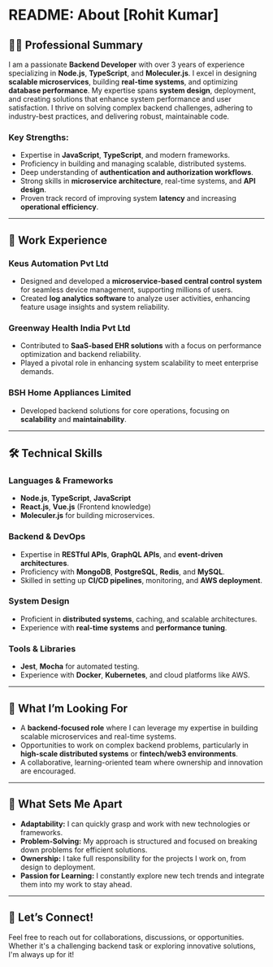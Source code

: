 # README: About [Rohit Kumar]

## 👩‍💻 **Professional Summary**
I am a passionate **Backend Developer** with over 3 years of experience specializing in **Node.js**, **TypeScript**, and **Moleculer.js**. I excel in designing **scalable microservices**, building **real-time systems**, and optimizing **database performance**. My expertise spans **system design**, deployment, and creating solutions that enhance system performance and user satisfaction. I thrive on solving complex backend challenges, adhering to industry-best practices, and delivering robust, maintainable code.  

### **Key Strengths**:
- Expertise in **JavaScript**, **TypeScript**, and modern frameworks.
- Proficiency in building and managing scalable, distributed systems.
- Deep understanding of **authentication and authorization workflows**.
- Strong skills in **microservice architecture**, real-time systems, and **API design**.
- Proven track record of improving system **latency** and increasing **operational efficiency**.
  
---

## 🏢 **Work Experience**
### **Keus Automation Pvt Ltd**
- Designed and developed a **microservice-based central control system** for seamless device management, supporting millions of users.
- Created **log analytics software** to analyze user activities, enhancing feature usage insights and system reliability.

### **Greenway Health India Pvt Ltd**
- Contributed to **SaaS-based EHR solutions** with a focus on performance optimization and backend reliability.
- Played a pivotal role in enhancing system scalability to meet enterprise demands.

### **BSH Home Appliances Limited**
- Developed backend solutions for core operations, focusing on **scalability** and **maintainability**.

---

## 🛠️ **Technical Skills**
### **Languages & Frameworks**
- **Node.js**, **TypeScript**, **JavaScript**
- **React.js**, **Vue.js** (Frontend knowledge)
- **Moleculer.js** for building microservices.

### **Backend & DevOps**
- Expertise in **RESTful APIs**, **GraphQL APIs**, and **event-driven architectures**.
- Proficiency with **MongoDB**, **PostgreSQL**, **Redis**, and **MySQL**.
- Skilled in setting up **CI/CD pipelines**, monitoring, and **AWS deployment**.

### **System Design**
- Proficient in **distributed systems**, caching, and scalable architectures.
- Experience with **real-time systems** and **performance tuning**.

### **Tools & Libraries**
- **Jest**, **Mocha** for automated testing.
- Experience with **Docker**, **Kubernetes**, and cloud platforms like AWS.

---

## 🚀 **What I’m Looking For**
- A **backend-focused role** where I can leverage my expertise in building scalable microservices and real-time systems.
- Opportunities to work on complex backend problems, particularly in **high-scale distributed systems** or **fintech/web3 environments**.
- A collaborative, learning-oriented team where ownership and innovation are encouraged.

---

## 🌟 **What Sets Me Apart**
- **Adaptability:** I can quickly grasp and work with new technologies or frameworks.
- **Problem-Solving:** My approach is structured and focused on breaking down problems for efficient solutions.
- **Ownership:** I take full responsibility for the projects I work on, from design to deployment.
- **Passion for Learning:** I constantly explore new tech trends and integrate them into my work to stay ahead.

---

## 📧 **Let’s Connect!**
Feel free to reach out for collaborations, discussions, or opportunities. Whether it's a challenging backend task or exploring innovative solutions, I'm always up for it! 
